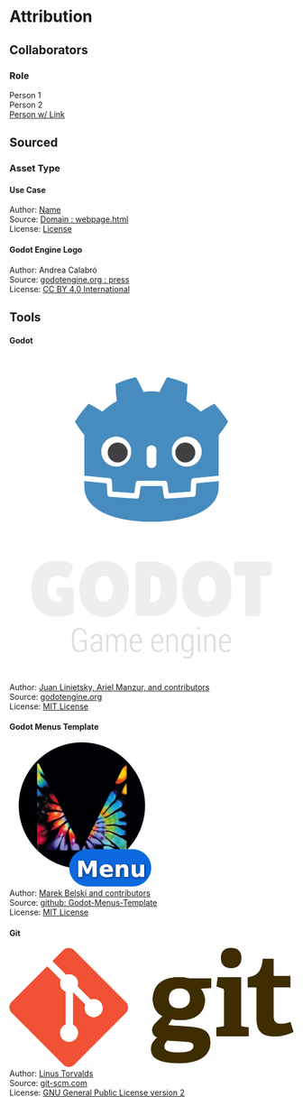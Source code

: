 # Attribution
## Collaborators

### Role
Person 1  
Person 2  
[Person w/ Link]()  

## Sourced
### Asset Type
#### Use Case
Author: [Name]()  
Source: [Domain : webpage.html]()  
License: [License]()

#### Godot Engine Logo
Author: Andrea Calabró  
Source: [godotengine.org : press](https://godotengine.org/press/)  
License: [CC BY 4.0 International](https://github.com/godotengine/godot/blob/master/LOGO_LICENSE.txt) 

## Tools
#### Godot
![Godot Engine Logo](/Scene/assets/godot_engine_logo/logo_vertical_color_dark.png)  
Author: [Juan Linietsky, Ariel Manzur, and contributors](https://godotengine.org/contact)  
Source: [godotengine.org](https://godotengine.org/)  
License: [MIT License](https://github.com/godotengine/godot/blob/master/LICENSE.txt) 

#### Godot Menus Template
![Maaack Plugin Icon](/Scene/assets/plugin_logo/logo.png)  
Author: [Marek Belski and contributors](https://github.com/Maaack/Godot-Menus-Template/graphs/contributors)  
Source: [github: Godot-Menus-Template](https://github.com/Maaack/Godot-Menus-Template)  
License: [MIT License](LICENSE.txt)  

#### Git
![Git Logo](/Scene/assets/git_logo/Git-Logo-2Color.png)  
Author: [Linus Torvalds](https://github.com/torvalds)  
Source: [git-scm.com](https://git-scm.com/downloads)  
License: [GNU General Public License version 2](https://opensource.org/licenses/GPL-2.0)
